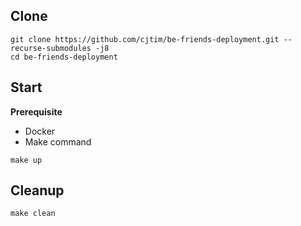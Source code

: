 ## Clone
```
git clone https://github.com/cjtim/be-friends-deployment.git --recurse-submodules -j8
cd be-friends-deployment
```

## Start
**Prerequisite**
* Docker
* Make command
```
make up
```

## Cleanup
```
make clean
```
